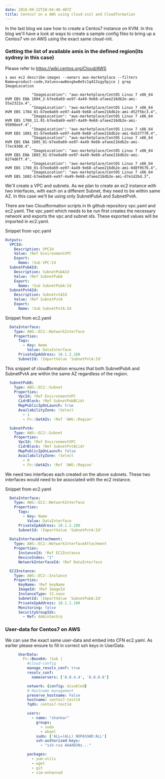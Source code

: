 ```yaml
---
date: 2018-09-22T20:04:40.407Z
title: Centos7 on a AWS using cloud-init and Cloudformation
---
```


In the last blog we saw how to create a Centos7 instance on KVM. In this blog we'll have a look at ways to create a sample config files to bring up a Centos7 vm on AWS using the exact same cloud-init. 


### Getting the list of available amis in the defined region(its sydney in this case)

Please refer to  https://wiki.centos.org/Cloud/AWS

```console
❯ aws ec2 describe-images --owners aws-marketplace --filters Name=product-code,Values=aw0evgkw8e5c1q413zgy5pjce | grep ImageLocation

            "ImageLocation": "aws-marketplace/CentOS Linux 7 x86_64 HVM EBS ENA 1804_2-b7ee8a69-ee97-4a49-9e68-afaee216db2e-ami-55a2322a.4",
            "ImageLocation": "aws-marketplace/CentOS Linux 7 x86_64 HVM EBS 1704_01-b7ee8a69-ee97-4a49-9e68-afaee216db2e-ami-d52f5bc3.4",
            "ImageLocation": "aws-marketplace/CentOS Linux 7 x86_64 HVM EBS 1708_11.01-b7ee8a69-ee97-4a49-9e68-afaee216db2e-ami-95096eef.4",
            "ImageLocation": "aws-marketplace/CentOS Linux 7 x86_64 HVM EBS 1801_01-b7ee8a69-ee97-4a49-9e68-afaee216db2e-ami-0a537770.4",
            "ImageLocation": "aws-marketplace/CentOS Linux 7 x86_64 HVM EBS ENA 1805_01-b7ee8a69-ee97-4a49-9e68-afaee216db2e-ami-77ec9308.4",
            "ImageLocation": "aws-marketplace/CentOS Linux 7 x86_64 HVM EBS ENA 1803_01-b7ee8a69-ee97-4a49-9e68-afaee216db2e-ami-8274d6ff.4",
            "ImageLocation": "aws-marketplace/CentOS Linux 7 x86_64 HVM EBS 1708_01-b7ee8a69-ee97-4a49-9e68-afaee216db2e-ami-0d8f9576.4",
            "ImageLocation": "aws-marketplace/CentOS Linux 7 x86_64 HVM EBS 1602-b7ee8a69-ee97-4a49-9e68-afaee216db2e-ami-d7e1d2bd.3",
```

We'll create a VPC and subnets. As we plan to create an ec2 instance with two interfaces, with each on a different Subnet, they need to be within same AZ. In this case we'll be using only SubnetPubA and SubnetPvtA.

There are two Cloudformation scripts in th github repository vpc.yaml and ec2.yaml. The vpc.yaml which needs to be run first creates the necessary network and exports the vpc and subnet ids. These exported values will be imported in ec2.yaml.

Snippet from vpc.yaml
```yaml
Outputs:
  VPCId:
    Description: VPCId
    Value: !Ref EnvironmentVPC
    Export:
      Name: !Sub VPC:Id
  SubnetPubAId:
    Description: SubnetPubAId
    Value: !Ref SubnetPubA
    Export:
      Name: !Sub SubnetPubA:Id
  SubnetPvtAId:
    Description: SubnetvtAId
    Value: !Ref SubnetPvtA
    Export:
      Name: !Sub SubnetPvtA:Id
```

Snippet from ec2.yaml
```yaml
  DataInterface:
    Type: AWS::EC2::NetworkInterface
    Properties:
      Tags:
        - Key: Name
          Value: DataInterface
      PrivateIpAddress: 10.1.2.100
      SubnetId: !ImportValue 'SubnetPvtA:Id'

```

This snippet of cloudformation ensures that both SubnetPubA and SubnetPvtA are within the same AZ regardless of the region.
```yaml
  SubnetPubB:
    Type: AWS::EC2::Subnet
    Properties:
      VpcId: !Ref EnvironmentVPC
      CidrBlock: !Ref SubnetPubBCidr
      MapPublicIpOnLaunch: true
      AvailabilityZone: !Select 
        - 1
        - Fn::GetAZs: !Ref 'AWS::Region'

  SubnetPvtA:
    Type: AWS::EC2::Subnet
    Properties:
      VpcId: !Ref EnvironmentVPC
      CidrBlock: !Ref SubnetPvtACidr
      MapPublicIpOnLaunch: false
      AvailabilityZone: !Select 
        - 0
        - Fn::GetAZs: !Ref 'AWS::Region'
```

We need two interfaces each created on the above subnets. These two interfaces would need to be associated with the ec2 instance.

Snippet from ec2.yaml
```yaml
  DataInterface:
    Type: AWS::EC2::NetworkInterface
    Properties:
      Tags:
        - Key: Name
          Value: DataInterface
      PrivateIpAddress: 10.1.2.100
      SubnetId: !ImportValue 'SubnetPvtA:Id'
  
  DataInterfaceAttachment:
    Type: AWS::EC2::NetworkInterfaceAttachment
    Properties:
      InstanceId: !Ref EC2Instance
      DeviceIndex: "1"
      NetworkInterfaceId: !Ref DataInterface

  EC2Instance:
    Type: AWS::EC2::Instance
    Properties:
      KeyName: !Ref keyName
      ImageId: !Ref ImageId
      InstanceType: t2.nano
      SubnetId: !ImportValue 'SubnetPubA:Id'
      PrivateIpAddress: 10.1.1.100
      Monitoring: false
      SecurityGroupIds:
        - Ref: AdminSecGrp
```

### User-data for Centos7 on AWS
We can use the exact same user-data and embed into CFN ec2.yaml. As earlier please ensure to fill in correct ssh keys in UserData.

```yaml
      UserData: 
        Fn::Base64: !Sub |
          #cloud-config
          manage_resolv_conf: true
          resolv_conf:
            nameservers: ['8.8.4.4', '8.8.8.8']

          network: {config: disabled}
          # Hostname management
          preserve_hostname: False
          hostname: centos7-test14
          fqdn: centos7-test14

          users:
            - name: "shankar"
              groups:
                - sudo
                - wheel
              sudo: ['ALL=(ALL) NOPASSWD:ALL']
              ssh-authorized-keys:
                - "ssh-rsa AAAAB3Nz..."

          packages:
            - yum-utils
            - wget
            - git
            - vim-enhanced
```